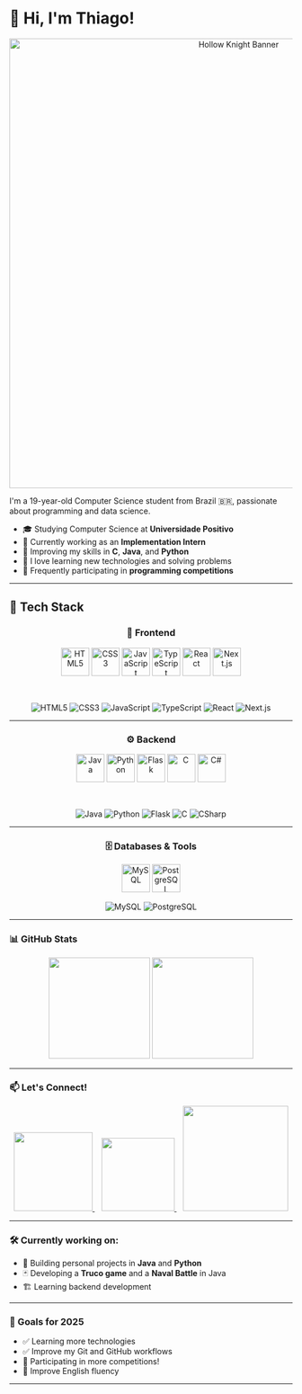 # 👋 Hi, I'm Thiago!

<p align="center">
  <img src="https://criticalhits.com.br/wp-content/uploads/2021/08/hollow-knight-ordem-das-zonas.jpg" alt="Hollow Knight Banner" width="800" height="800">
</p>

I'm a 19-year-old Computer Science student from Brazil 🇧🇷, passionate about programming and data science.

- 🎓 Studying Computer Science at **Universidade Positivo**
- 💼 Currently working as an **Implementation Intern**
- 🚀 Improving my skills in **C**, **Java**, and **Python**
- 🧠 I love learning new technologies and solving problems
- 🏁 Frequently participating in **programming competitions**

---

## 🧰 Tech Stack

<div align="center">

### 🎨 Frontend
<a href="#"><img src="https://cdn.jsdelivr.net/gh/devicons/devicon/icons/html5/html5-original.svg" height="50" alt="HTML5" /></a>
<a href="#"><img src="https://cdn.jsdelivr.net/gh/devicons/devicon/icons/css3/css3-original.svg" height="50" alt="CSS3" /></a>
<a href="#"><img src="https://cdn.jsdelivr.net/gh/devicons/devicon/icons/javascript/javascript-original.svg" height="50" alt="JavaScript" /></a>
<a href="#"><img src="https://cdn.jsdelivr.net/gh/devicons/devicon/icons/typescript/typescript-original.svg" height="50" alt="TypeScript" /></a>
<a href="#"><img src="https://cdn.jsdelivr.net/gh/devicons/devicon/icons/react/react-original.svg" height="50" alt="React" /></a>
<a href="#"><img src="https://cdn.jsdelivr.net/gh/devicons/devicon/icons/nextjs/nextjs-original.svg" height="50" alt="Next.js" /></a>

<br>

![HTML5](https://img.shields.io/badge/HTML5-E34F26?style=for-the-badge&logo=html5&logoColor=white)
![CSS3](https://img.shields.io/badge/CSS3-1572B6?style=for-the-badge&logo=css3&logoColor=white)
![JavaScript](https://img.shields.io/badge/JavaScript-F7DF1E?style=for-the-badge&logo=javascript&logoColor=black)
![TypeScript](https://img.shields.io/badge/TypeScript-007ACC?style=for-the-badge&logo=typescript&logoColor=white)
![React](https://img.shields.io/badge/React-20232A?style=for-the-badge&logo=react&logoColor=61DAFB)
![Next.js](https://img.shields.io/badge/Next.js-000000?style=for-the-badge&logo=nextdotjs&logoColor=white)

---

### ⚙️ Backend
<a href="#"><img src="https://cdn.jsdelivr.net/gh/devicons/devicon/icons/java/java-original.svg" height="50" alt="Java" /></a>
<a href="#"><img src="https://cdn.jsdelivr.net/gh/devicons/devicon/icons/python/python-original.svg" height="50" alt="Python" /></a>
<a href="#"><img src="https://cdn.jsdelivr.net/gh/devicons/devicon/icons/flask/flask-original.svg" height="50" alt="Flask" /></a>
<a href="#"><img src="https://cdn.jsdelivr.net/gh/devicons/devicon/icons/c/c-original.svg" height="50" alt="C" /></a>
<a href="#"><img src="https://cdn.jsdelivr.net/gh/devicons/devicon/icons/csharp/csharp-original.svg" height="50" alt="C#" /></a>

<br>

![Java](https://img.shields.io/badge/Java-ED8B00?style=for-the-badge&logo=openjdk&logoColor=white)
![Python](https://img.shields.io/badge/Python-3776AB?style=for-the-badge&logo=python&logoColor=white)
![Flask](https://img.shields.io/badge/Flask-000000?style=for-the-badge&logo=flask&logoColor=white)
![C](https://img.shields.io/badge/C-00599C?style=for-the-badge&logo=c&logoColor=white)
![CSharp](https://img.shields.io/badge/C%23-239120?style=for-the-badge&logo=c-sharp&logoColor=white)

---

### 🗄️ Databases & Tools
<a href="#"><img src="https://cdn.jsdelivr.net/gh/devicons/devicon/icons/mysql/mysql-original.svg" height="50" alt="MySQL" /></a>
<a href="#"><img src="https://cdn.jsdelivr.net/gh/devicons/devicon/icons/postgresql/postgresql-original.svg" height="50" alt="PostgreSQL" /></a>
<br>

![MySQL](https://img.shields.io/badge/MySQL-005C84?style=for-the-badge&logo=mysql&logoColor=white)
![PostgreSQL](https://img.shields.io/badge/PostgreSQL-316192?style=for-the-badge&logo=postgresql&logoColor=white)
</div>



---
### 📊 GitHub Stats

<div align="center">
  <img height="180em" src="https://github-readme-stats.vercel.app/api?username=medici1612&show_icons=true&theme=tokyonight&hide=issues&count_private=true"/>
  <img height="180em" src="https://github-readme-stats.vercel.app/api/top-langs/?username=medici1612&layout=compact&theme=tokyonight"/>
</div>


---

### 📫 Let's Connect!

<p align="center">
  <a href="https://www.linkedin.com/in/thiago-medici-36b945328/">
    <img src="https://img.shields.io/badge/LinkedIn-0077B5?style=for-the-badge&logo=linkedin&logoColor=white" width="140">
  </a>&nbsp;&nbsp;
  <a href="mailto:thimedicii@gmail.com">
    <img src="https://img.shields.io/badge/Email-D14836?style=for-the-badge&logo=gmail&logoColor=white" width="130">
  </a>&nbsp;&nbsp;
  <a href="https://www.instagram.com/thiago.medici/">
    <img src="https://img.shields.io/badge/Instagram-E4405F?style=for-the-badge&logo=instagram&logoColor=white" width="187">
  </a>
</p>

---

### 🛠️ Currently working on:
- 🔧 Building personal projects in **Java** and **Python**
- 🃏 Developing a **Truco game** and a **Naval Battle** in Java
- 🏗️ Learning backend development

---

### 🎯 Goals for 2025
- ✅ Learning more technologies  
- ✅ Improve my Git and GitHub workflows  
- 🚀 Participating in more competitions!  
- 💬 Improve English fluency

---
